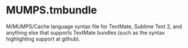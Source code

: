 MUMPS.tmbundle
==============

M/MUMPS/Cache language syntax file for TextMate, Sublime Text 2, and anything else that supports TextMate bundles (such as the syntax highlighting support at github).
